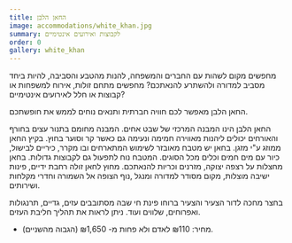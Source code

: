 ```yaml
---
title: החאן הלבן
image: accommodations/white_khan.jpg
summary: לקבוצות ואירועים אינטימיים
order: 0
gallery: white_khan
---
```

מחפשים מקום לשהות עם החברים והמשפחה, להנות מהטבע והסביבה, להיות ביחד מסביב למדורה ולהשתרע להנאתכם? מחפשים מתחם זולות, אירוח למשפחות או קבוצות או חלל לאירועים אינטימיים?

החאן הלבן מאפשר לכם חוויה חברתית ותנאים נוחים לממש את חופשתכם.

החאן הלבן הינו המבנה המרכזי של שבט אחים. המבנה מחומם בתנור עצים בחורף והאורחים יכולים ליהנות מאווירה חמימה ונעימה גם כאשר קר וסוער בחוץ. בקיץ החאן ממוזג ע"י מזגן. בחאן יש מטבח מאובזר לשימוש המתארחים ובו מקרר, כיריים לבישול, כיור עם מים חמים וכלים מכל הסוגים. המטבח נוח לתפעול גם לקבוצות גדולות. בחאן מחצלות על רצפה יצוקה, מזרנים וכריות להנאתכם. מחוץ לחאן זולה רחבת ידיים, פינות ישיבה מוצלות, מקום מסודר למדורה ומנגל ,נוף הצופה אל השמורה וחדרי מקלחות ושירותים.

בחצר מחכה לדור הצעיר והצעיר ברוחו פינת חי שבה מסתובבים עזים, גדיים, תרנגולות ואפרוחים, שלווים ועוד. ניתן לראות את תהליך חליבת העזים.

- מחיר: ₪110 לאדם ולא פחות מ- ₪1,650 (הגבוה מהשניים).
